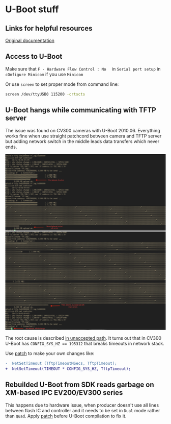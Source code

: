 # U-Boot stuff

## Links for helpful resources

[Original documentation](http://www.denx.de/wiki/view/DULG/U-Boot)

## Access to U-Boot

Make sure that `F - Hardware Flow Control : No  ` in `Serial port setup` in
`cOnfigure Minicom` if you use `Minicom`

Or use `screen` to set proper mode from command line:

```sh
screen /dev/ttyUSB0 115200 -crtscts
```

## U-Boot hangs while communicating with TFTP server

The issue was found on CV300 cameras with U-Boot 2010.06. Everything works fine
when use straight patchcord between camera and TFTP server but adding network
switch in the middle leads data transfers which never ends.

![](images/12attempts.png/?raw=true)
![](images/34attempts.png/?raw=true)

The root cause is described [in unaccepted
path](https://patchwork.ozlabs.org/patch/167085/). It turns out that in CV300
U-Boot has `CONFIG_SYS_HZ == 195312` that breaks timeouts in network stack.

Use
[patch](https://github.com/mrchapp/arago-da830/blob/master/recipes/u-boot/u-boot-omap3-psp/omap3evm/2.1.0.4/0006-Fix-for-timeout-issues-on-U-Boot.patch)
to make your own changes like:

```diff
-  NetSetTimeout (TftpTimeoutMSecs, TftpTimeout);
+  NetSetTimeout(TIMEOUT * CONFIG_SYS_HZ, TftpTimeout);
```

## Rebuilded U-Boot from SDK reads garbage on XM-based IPC EV200/EV300 series

This happens due to hardware issue, when producer doesn't use all lines between
flash IC and controller and it needs to be set in `Dual` mode rather than `Quad`.
Apply [patch](https://github.com/dimerr/stuff/blob/master/0001-uboot_xm_ev200_ev300.patch)
before U-Boot compilation to fix it.

